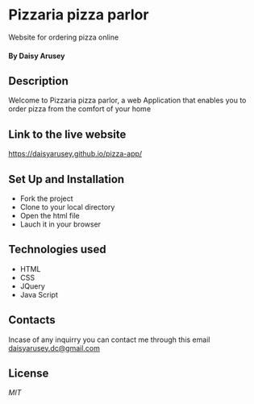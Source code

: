 # Pizzaria pizza parlor
Website for ordering pizza online
#### By **Daisy Arusey**

## Description
Welcome to Pizzaria pizza parlor, a web Application that enables you to order pizza from the comfort of your home

## Link to the live website

https://daisyarusey.github.io/pizza-app/

## Set Up and Installation
- Fork the project
- Clone to your local directory
- Open the html file
- Lauch it in your browser

## Technologies used
- HTML
- CSS
- JQuery
- Java Script

## Contacts 
Incase of any inquirry you can contact me through this email <daisyarusey.dc@gmail.com>

## License
*MIT*
